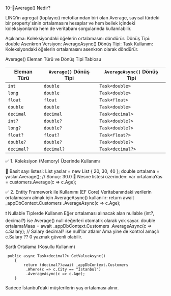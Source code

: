 ﻿10-🔹Average() Nedir?

LINQ’in agregat (toplayıcı) metotlarından biri olan Average, sayısal türdeki bir property'sinin ortalamasını hesaplar ve hem bellek içindeki koleksiyonlarda hem de veritabanı sorgularında kullanılabilir.

Açıklama: Koleksiyondaki öğelerin ortalamasını döndürür.
Dönüş Tipi: double
Asenkron Versiyon: AverageAsync()
Dönüş Tipi: Task<double>
Kullanım: Koleksiyondaki öğelerin ortalamasını asenkron olarak döndürür.

Average() Eleman Türü ve Dönüş Tipi Tablosu

| Eleman Türü | `Average()` Dönüş Tipi | `AverageAsync()` Dönüş Tipi |
| ----------- | ---------------------- | --------------------------- |
| `int`       | `double`               | `Task<double>`              |
| `long`      | `double`               | `Task<double>`              |
| `float`     | `float`                | `Task<float>`               |
| `double`    | `double`               | `Task<double>`              |
| `decimal`   | `decimal`              | `Task<decimal>`             |
| `int?`      | `double?`              | `Task<double?>`             |
| `long?`     | `double?`              | `Task<double?>`             |
| `float?`    | `float?`               | `Task<float?>`              |
| `double?`   | `double?`              | `Task<double?>`             |
| `decimal?`  | `decimal?`             | `Task<decimal?>`            |

✅ 1. Koleksiyon (Memory) Üzerinde Kullanımı

🔹 Basit sayı listesi:
List<int> yaslar = new List<int> { 20, 30, 40 };
double ortalama = yaslar.Average(); // Sonuç: 30.0
🔹 Nesne listesi üzerinden:
var ortalamaYas = customers.Average(c => c.Age);

✅ 2. Entity Framework ile Kullanımı (EF Core)
Veritabanındaki verilerin ortalamasını almak için AverageAsync() kullanılır:
return await _appDbContext.Customers
    .AverageAsync(c => c.Age);

❗ Nullable Tiplerde Kullanım
Eğer ortalaması alınacak alan nullable (int?, decimal?) ise Average() null değerleri otomatik olarak yok sayar.
double ortalamaMaas = await _appDbContext.Customers
    .AverageAsync(c => c.Salary); // Salary decimal? ise null'lar atlanır
Ama yine de kontrol amaçlı c.Salary ?? 0 yazmak güvenli olabilir.

Şartlı Ortalama (Koşullu Kullanım)
 
     public async Task<decimal?> GetValueAsync()
        {
            return (decimal?)await _appDbContext.Customers
             .Where(c => c.City == "İstanbul")
             .AverageAsync(c => c.Age);
        }
Sadece İstanbul’daki müşterilerin yaş ortalaması alınır.